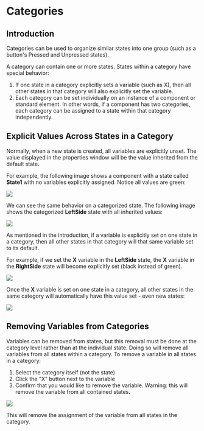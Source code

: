 # Categories

## Introduction

Categories can be used to organize similar states into one group (such as a button's Pressed and Unpressed states).

A category can contain one or more states. States within a category have special behavior:

1. If one state in a category explicitly sets a variable (such as X), then all other states in that category will also explicitly set the variable.
2. Each category can be set individually on an instance of a component or standard element. In other words, if a component has two categories, each category can be assigned to a state within that category independently.

## Explicit Values Across States in a Category

Normally, when a new state is created, all variables are explicitly unset. The value displayed in the properties window will be the value inherited from the default state.

For example, the following image shows a component with a state called **State1** with no variables explicitly assigned. Notice all values are green:

![](../../../.gitbook/assets/unassignedvalues.png)

We can see the same behavior on a categorized state. The following image shows the categorized **LeftSide** state with all inherited values:

![](../../../.gitbook/assets/unassignedcategorized.png)

As mentioned in the introduction, if a variable is explicitly set on one state in a category, then all other states in that category will that same variable set to its default.

For example, if we set the **X** variable in the **LeftSide** state, the **X** variable in the **RightSide** state will become explicitly set (black instead of green).

![](<../../../.gitbook/assets/sharedexplicitset (1).gif>)

Once the **X** variable is set on one state in a category, all other states in the same category will automatically have this value set - even new states:

![](../../../.gitbook/assets/newcategorizedstate.gif)

## Removing Variables from Categories

Variables can be removed from states, but this removal must be done at the category level rather than at the individual state. Doing so will remove all variables from all states within a category. To remove a variable in all states in a category:

1. Select the category itself (not the state)
2. Click the "X" button next to the variable
3. Confirm that you would like to remove the variable. Warning: this will remove the variable from all contained states.

![](../../../.gitbook/assets/removevariablefromcategory.png)

This will remove the assignment of the variable from all states in the category.
